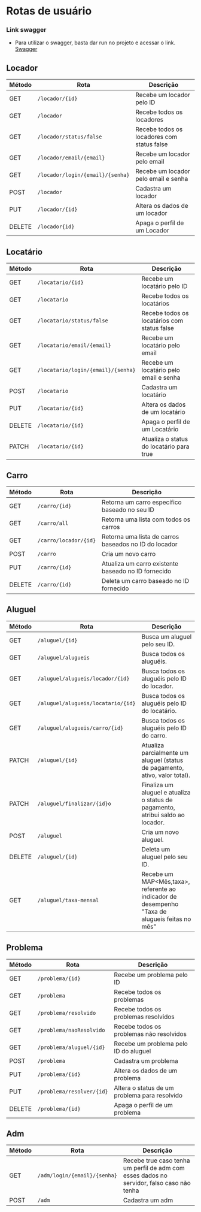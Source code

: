 # Rotas de usuário

### Link swagger
 - Para utilizar o swagger, basta dar run no projeto e acessar o link.
[Swagger](http://localhost:8080/swagger-ui/index.html#/)
## Locador 
| Método | Rota                       | Descrição                                                          |
| ------ | -------------------------- | ------------------------------------------------------------------ |
| GET   | `/locador/{id}`                   | Recebe um locador pelo ID                                             |
| GET   | `/locador`                   | Recebe todos os locadores                                           |
| GET   | `/locador/status/false`                   | Recebe todos os locadores com status false                         |
| GET   | `/locador/email/{email}`                   | Recebe um locador pelo email                                       |
| GET   | `/locador/login/{email}/{senha}`                   | Recebe um locador pelo email e senha                                       |
| POST  | `/locador`                   | Cadastra um locador                                           |
| PUT  | `/locador/{id}`                   | Altera os dados de um locador                                           |
| DELETE  | `/locador{id}`                   | Apaga o perfil de um Locador                                        |

## Locatário
| Método | Rota                       | Descrição                                                          |
| ------ | -------------------------- | ------------------------------------------------------------------ |
| GET   | `/locatario/{id}`                   | Recebe um locatário pelo ID                                       |
| GET   | `/locatario`                   | Recebe todos os locatários                                           |
| GET   | `/locatario/status/false`                   | Recebe todos os locatários com status false              |
| GET   | `/locatario/email/{email}`                   | Recebe um locatário pelo email                                       |
| GET   | `/locatario/login/{email}/{senha}`                   | Recebe um locatário pelo email e senha
| POST  | `/locatario`                   | Cadastra um locatário                                           |
| PUT  | `/locatario/{id}`                   | Altera os dados de um locatário                                           |
| DELETE  | `/locatario/{id}`                   | Apaga o perfil de um Locatário                                        |
| PATCH | `/locatario/{id}` | Atualiza o status do locatário para true |

## Carro
| Método | Rota                       | Descrição                                                          |
| ------ | -------------------------- | ------------------------------------------------------------------ |
| GET   | `/carro/{id}`                   | Retorna um carro específico baseado no seu ID                                     |
| GET   | `/carro/all`                   | Retorna uma lista com todos os carros|
| GET  | `/carro/locador/{id}`                   |  Retorna uma lista de carros baseados no ID do locador                                           |
| POST   | `/carro`                   | Cria um novo carro                                           |
| PUT   | `/carro/{id}`                   | Atualiza um carro existente baseado no ID fornecido            |
| DELETE   | `/carro/{id}`                   | Deleta um carro baseado no ID fornecido                                       |

## Aluguel
| Método | Rota                       | Descrição                                                          |
| ------ | -------------------------- | ------------------------------------------------------------------ |
| GET   | `/aluguel/{id}	`               | Busca um aluguel pelo seu ID. |
| GET   | `/aluguel/alugueis`            | Busca todos os aluguéis.|
| GET  | `/aluguel/alugueis/locador/{id}` |  Busca todos os aluguéis pelo ID do locador. |
| GET   | `/aluguel/alugueis/locatario/{id}` | Busca todos os aluguéis pelo ID do locatário. |
| GET   | `/aluguel/alugueis/carro/{id}` | Busca todos os aluguéis pelo ID do carro.           |
| PATCH   | `/aluguel/{id}	`               | Atualiza parcialmente um aluguel (status de pagamento, ativo, valor total). |
| PATCH   | `/aluguel/finalizar/{id}o` | Finaliza um aluguel e atualiza o status de pagamento, atribui saldo ao locador. |
| POST   | `/aluguel`                  | Cria um novo aluguel.   |
| DELETE   | `/aluguel/{id}	`          |Deleta um aluguel pelo seu ID. |
| GET    | `/aluguel/taxa-mensal`|Recebe um MAP<Mês,taxa>, referente ao indicador de desempenho "Taxa de alugueis feitas no mês"    |

## Problema
| Método | Rota                       | Descrição                                                          |
| ------ | -------------------------- | ------------------------------------------------------------------ |
| GET   | `/problema/{id}`                   | Recebe um problema pelo ID                                       |
| GET   | `/problema`                   | Recebe todos os problemas                                           |
| GET   | `/problema/resolvido`  |  Recebe todos os problemas resolvidos                                           |
| GET   | `/problema/naoResolvido`  |  Recebe todos os problemas não resolvidos                                           |
| GET   | `/problema/aluguel/{id}`                   | Recebe um problema pelo ID do aluguel                                       |
| POST  | `/problema`                   | Cadastra um problema                                           |
| PUT  | `/problema/{id}`                   | Altera os dados de um problema                                           |
| PUT | `/problema/resolver/{id}`                   | Altera o status de um problema para resolvido                                           |
| DELETE  | `/problema/{id}`                   | Apaga o perfil de um problema                                        |

## Adm
| Método | Rota                       | Descrição                                                          |
| ------ | -------------------------- | ------------------------------------------------------------------ |
| GET    | `/adm/login/{email}/{senha}`                   | Recebe true caso tenha um perfil de adm com esses dados no servidor, falso caso não tenha                              |
| POST   | `/adm`                   | Cadastra um adm                                           |
